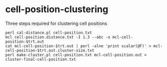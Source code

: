 # cell-position-clustering

Three steps required for clustering cell positions

    perl cal-distance.pl cell-position.txt
    mcl cell-position.distance.txt -I 1.3 --abc -o mcl-cell-position-$trt.out
    cat mcl-cell-position-$trt.out | perl -alne 'print scalar(@F)' > mcl-cell-position-$trt.out.cluster-size.txt
    perl make-cluster.pl cell-position.txt mcl-cell-position.out > cluster-final-cell-position.txt


